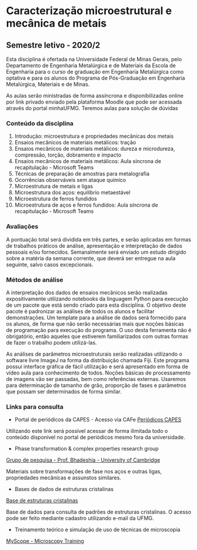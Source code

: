 # Caracterização microestrutural e mecânica de metais

## Semestre letivo - 2020/2

Esta disciplina é ofertada na Universidade Federal de Minas Gerais, pelo Departamento de Engenharia Metalúrgica e de Materiais da Escola de Engenharia para o curso de graduação em Engenharia Metalúrgica como optativa e para os alunos do Programa de Pós-Graduação em Engenharia Metalúrgica, Materiais e de Minas.

As aulas serão ministradas de forma assíncrona e disponibilizadas online por link privado enviado pela plataforma Moodle que pode ser acessada através do portal minhaUFMG. Teremos aulas para solução de dúvidas

### Conteúdo da disciplina


1. Introdução: microestrutura e propriedades mecânicas dos metais
1. Ensaios mecânicos de materiais metálicos: tração
1. Ensaios mecânicos de materiais metálicos: dureza e microdureza, compressão, torção, dobramento e impacto
1. Ensaios mecânicos de materiais metálicos: Aula síncrona de recapitulação - Microsoft Teams
1. Técnicas de preparação de amostras para metalografia
1. Ocorrências observáveis sem ataque químico
1. Microestrutura de metais e ligas
1. Microestrutura dos aços: equilíbrio metaestável
1. Microestrutura de ferros fundidos
1. Microestrutura de aços e ferros fundidos: Aula síncrona de recapitulação - Microsoft Teams

### Avaliações

A pontuação total será dividida em três partes, e serão aplicadas em formas de trabalhos práticos de análise, apresentação e interpretação de dados pessoais e/ou fornecidos. Semanalmente será enviado um estudo dirigido sobre a matéria da semana corrente, que deverá ser entregue na aula seguinte, salvo casos excepcionais. 

### Métodos de análise

A interpretação dos dados de ensaios mecânicos serão realizadas expositivamente utilizando notebooks da linguagem Python para execução de um pacote que está sendo criado para esta disciplina. O objetivo deste pacote é padronizar as análises de todos os alunos e facilitar demonstrações. Um template para a análise de dados será fornecido para os alunos, de forma que não serão necessárias mais que noções básicas de programação para execução do programa. O uso desta ferramenta não é obrigatório, então aqueles que estiverem familiarizados com outras formas de fazer o trabalho podem utilizá-las.

As análises de parâmetros microestruturais serão realizadas utilizando o software livre ImageJ na forma da distribuição chamada Fiji. Este programa possui interface gráfica de fácil utilização e será apresentado em forma de vídeo aula para conhecimento de todos. Noções básicas de processamento de imagens vão ser passadas, bem como referências externas. Usaremos para determinação de tamanho de grão, proporção de fases e parâmetros que possam ser determinados de forma similar. 


### Links para consulta

* Portal de periódicos da CAPES - Acesso via CAFe
[Periódicos CAPES](https://www-periodicos-capes-gov-br.ezl.periodicos.capes.gov.br/?option=com_plogin&ym=3&pds_handle=&calling_system=primo&institute=CAPES&targetUrl=http://www-periodicos-capes-gov-br.ez1.periodicos.capes.gov.br&Itemid=155&pagina=CAFe)

Utilizando este link será possível acessar de forma ilimitada todo o conteúdo disponível no portal de periódicos mesmo fora da universidade. 

* Phase transformation & complex properties research group

[Grupo de pesquisa - Prof. Bhadeshia - University of Cambridge](https://www.phase-trans.msm.cam.ac.uk/)

Materiais sobre transformações de fase nos aços e outras ligas, propriedades mecânicas e assunstos similares.

* Bases de dados de estruturas cristalinas

[Base de estruturas cristalinas](bdec.dotlib.com.br)

Base de dados para consulta de padrões de estruturas cristalinas. O acesso pode ser feito mediante cadastro utilizando e-mail da UFMG.

* Treinamento teórico e simulação de uso de técnicas de microscopia

[MyScope - Microscopy Training](https://myscope.training/#)
